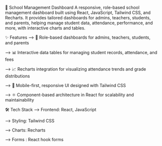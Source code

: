 🚀 School Management Dashboard
A responsive, role-based school management dashboard built using React, JavaScript, Tailwind CSS, and Recharts.
It provides tailored dashboards for admins, teachers, students, and parents, helping manage student data, attendance, performance, and more, with interactive charts and tables.

✨ Features
--> 🔑 Role-based dashboards for admins, teachers, students, and parents

--> 📊 Interactive data tables for managing student records, attendance, and fees

--> 📈 Recharts integration for visualizing attendance trends and grade distributions

--> 📱 Mobile-first, responsive UI designed with Tailwind CSS

--> ⚛️ Component-based architecture in React for scalability and maintainability

🛠 Tech Stack
--> Frontend: React, JavaScript

--> Styling: Tailwind CSS

--> Charts: Recharts

--> Forms : React hook forms


